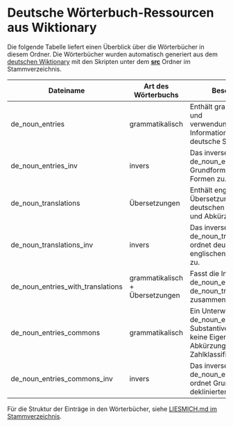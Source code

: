 # Deutsche Wörterbuch-Ressourcen aus Wiktionary

Die folgende Tabelle liefert einen Überblick über die Wörterbücher in diesem Ordner.
Die Wörterbücher wurden automatisch generiert aus dem [deutschen Wiktionary](https://de.wiktionary.org/wiki/Wiktionary:Hauptseite) mit den Skripten unter dem  **[src](../src/)** Ordner im Stammverzeichnis.

| Dateiname | Art des Wörterbuchs | Beschreibung |
| --- | --- | --- |
| de_noun_entries | grammatikalisch | Enthält grammatikalische und verwendungsbezogene Informationen über deutsche Substantive. |
| de_noun_entries_inv | invers | Das inverse Wörterbuch zu de_noun_entries; ordnet Grundforme zu deklinierten Formen zu. |
| de_noun_translations | Übersetzungen | Enthält englische Übersetzungen von deutschen Substantiven und Abkürzungen. |
| de_noun_translations_inv | invers | Das inverse Wörterbuch zu de_noun_translations; ordnet deutsche Wörter zu englischen Übersetzungen zu. |
| de_noun_entries_with_translations | grammatikalisch + Übersetzungen | Fasst die Informationen in de_noun_entries und de_noun_translations zusammen. |
| de_noun_entries_commons | grammatikalisch | Ein Unterwörterbuch von de_noun_entries, das nur Substantive enthält, die keine Eigennamen, Abkürzungen oder Zahlklassifikatoren sind. |
| de_noun_entries_commons_inv | invers | Das inverse Wörterbuch zu de_noun_entries_commons; ordnet Grundforme zu deklinierten Formen zu. |

Für die Struktur der Einträge in den Wörterbücher, siehe [LIESMICH.md im Stammverzeichnis](../LIESMICH.md).